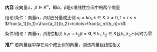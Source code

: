 **内容**
设向量$\alpha，\beta\in K^n$，即$\alpha，\beta$是$n$维线性空间中的两个向量

结论/条件：向量$\alpha，\beta$对应分量成比例
$a_i=kb_i,k\in K,k\neq0,1\le i\le n$
$\frac{a_1}{b_1}=\frac{a_2}{b_2}=\cdots=\frac{a_n}{b_n}=k$

条件/结论：向量$\alpha，\beta$线性相关
$k_1\alpha+k_2\beta=\mathbf0,\exists\ k_1,k_2\in K$且$k_1,k_2$不同时为零

**推广**
若向量组中存在两个成比例的向量，则该向量组线性相关
